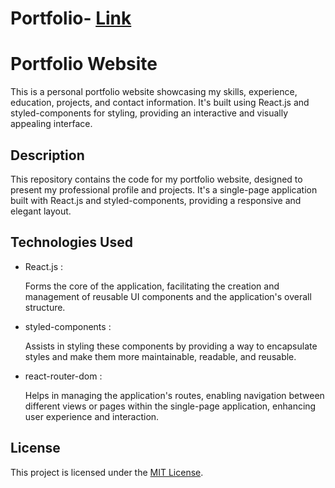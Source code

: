 # Portfolio- [Link](https://abhiilaasha.netlify.app/)



<!DOCTYPE html>
<html lang="en">
<head>
  <meta charset="UTF-8">
</head>
<body>

<h1>Portfolio Website</h1>

<p>This is a personal portfolio website showcasing my skills, experience, education, projects, and contact information. It's built using React.js and styled-components for styling, providing an interactive and visually appealing interface.</p>





<h2> Description </h2>

<p>This repository contains the code for my portfolio website, designed to present my professional profile and projects. It's a single-page application built with React.js and styled-components, providing a responsive and elegant layout.</p>






<h2>Technologies Used</h2>

<ul>
  <li>React.js : </li>
  <p> Forms the core of the application, facilitating the creation and management of reusable UI components and the application's overall structure.</p> 
  <li>styled-components : </li>
  <p> Assists in styling these components by providing a way to encapsulate styles and make them more maintainable, readable, and reusable.</p>
  <li>react-router-dom : </li>
  <p> Helps in managing the application's routes, enabling navigation between different views or pages within the single-page application, enhancing user experience and interaction.</p>
</ul>



<h2> License </h2>

<p>This project is licensed under the <a href="LICENSE">MIT License</a>.</p>

</body>
</html>

